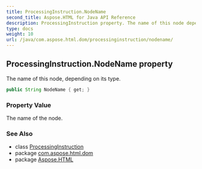 ```yaml
---
title: ProcessingInstruction.NodeName
second_title: Aspose.HTML for Java API Reference
description: ProcessingInstruction property. The name of this node depending on its type
type: docs
weight: 10
url: /java/com.aspose.html.dom/processinginstruction/nodename/
---
```

## ProcessingInstruction.NodeName property

The name of this node, depending on its type.

```java
public String NodeName { get; }
```

### Property Value

The name of the node.

### See Also

* class [ProcessingInstruction](../)
* package [com.aspose.html.dom](../../processinginstruction/)
* package [Aspose.HTML](../../../)
